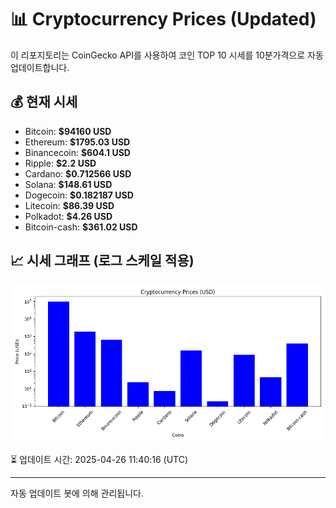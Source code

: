 
# 📊 Cryptocurrency Prices (Updated)

이 리포지토리는 CoinGecko API를 사용하여 코인 TOP 10 시세를 10분가격으로 자동 업데이트합니다.

## 💰 현재 시세
- Bitcoin: **$94160 USD**
- Ethereum: **$1795.03 USD**
- Binancecoin: **$604.1 USD**
- Ripple: **$2.2 USD**
- Cardano: **$0.712566 USD**
- Solana: **$148.61 USD**
- Dogecoin: **$0.182187 USD**
- Litecoin: **$86.39 USD**
- Polkadot: **$4.26 USD**
- Bitcoin-cash: **$361.02 USD**

## 📈 시세 그래프 (로그 스케일 적용)
![Crypto Prices](crypto_prices.png)

⏳ 업데이트 시간: 2025-04-26 11:40:16 (UTC)

---
자동 업데이트 봇에 의해 관리됩니다.
